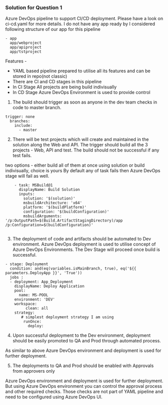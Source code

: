 ### Solution for Question 1

Azure DevOps pipeline to support CI/CD deployment. Please have a look on ci-cd.yaml for more details. I do not have any app ready by I considered following structure of our app for this pipeline

```
- app
  app/webproject
  app/apiproject
  app/tstproject

```


Features - 
- YAML based pipeline prepared to utilise all its features and can be stored in repo(not classic)
- There are CI and CD stages in this pipeline 
- In CI Stage All projects are being build indivisually 
- In CD Stage Azure DevOps Environment is used to provide control



1) The build should trigger as soon as anyone in the dev team checks in code to master branch.

```
trigger: none
  branches:
    include:
      - master
```

2) There will be test projects which will create and maintained in the solution along the Web and API. The trigger should build all the 3 projects - Web, API and test. The build should not be successful if any test fails.

two options - either build all of them at once using solution or build indivisually, choice is yours
By default any of task fails then Azure DevOps stage will fail as well. 

```
    - task: MSBuild@1
      displayName: Build Solution
      inputs:
        solution: '$(solution)'
        msbuildArchitecture: 'x64'
        platform: '$(buildPlatform)'
        configuration: '$(buildConfiguration)'
        msbuildArguments: '/p:OutputPath=$(Build.ArtifactStagingDirectory)/app /p:Configuration=$(buildConfiguration)'
        
```

3) The deployment of code and artifacts should be automated to Dev environment.
Azure DevOps deployment is used to utilise concept of Azure DevOps Environments. The Dev Stage will proceed once build is successful.

```
- stage: Deployment
  condition: and(eq(variables.isMainBranch, true), eq('${{ parameters.DeployApp }}', 'True'))
  jobs :
  - deployment: App_Deployment
    displayName: Deploy Application
    pool:
      name: MS-POOL
    environment: 'DEV'
    workspace:
         clean: all
    strategy:
       # simplest deployment strategy I am using
        runOnce:
          deploy:

```

4) Upon successful deployment to the Dev environment, deployment should be easily promoted to QA and Prod through automated process.

As similar to above Azure DevOps environment and deployment is used for further deployment. 


5) The deployments to QA and Prod should be enabled with Approvals from approvers only

Azure DevOps environment and deployment is used for further deployment. But using Azure DevOps environment you can control the approval process and other required checks. Those checks are not part of YAML pipeline and need to be configured using Azure DevOps UI.